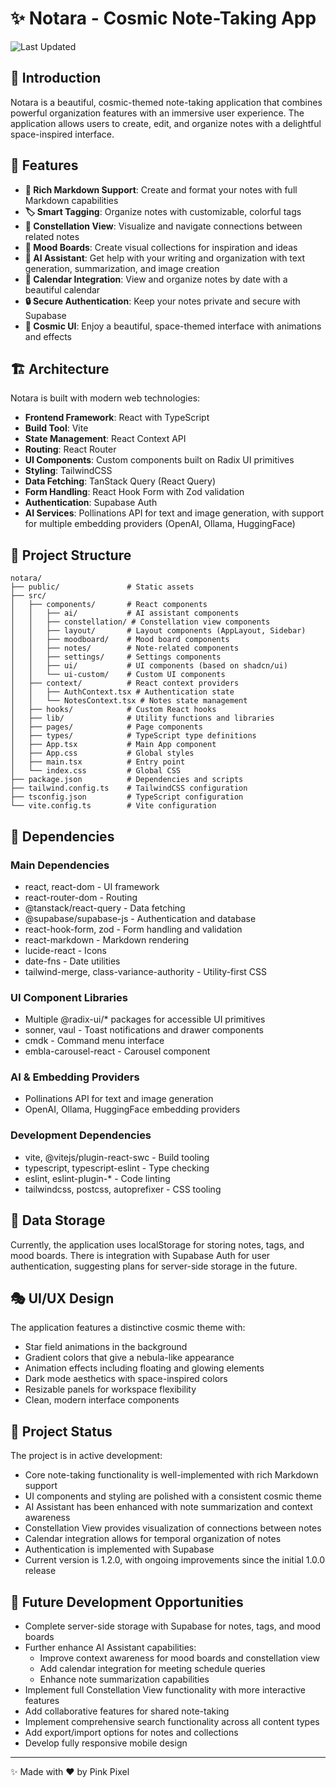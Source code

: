 # ✨ Notara - Cosmic Note-Taking App

![Last Updated](https://img.shields.io/badge/Last%20Updated-May%209%2C%202025-blueviolet)

## 🌌 Introduction

Notara is a beautiful, cosmic-themed note-taking application that combines powerful organization features with an immersive user experience. The application allows users to create, edit, and organize notes with a delightful space-inspired interface.

## 🚀 Features

- **📝 Rich Markdown Support**: Create and format your notes with full Markdown capabilities
- **🏷️ Smart Tagging**: Organize notes with customizable, colorful tags
- **🌠 Constellation View**: Visualize and navigate connections between related notes
- **🎨 Mood Boards**: Create visual collections for inspiration and ideas
- **🤖 AI Assistant**: Get help with your writing and organization with text generation, summarization, and image creation
- **📅 Calendar Integration**: View and organize notes by date with a beautiful calendar
- **🔒 Secure Authentication**: Keep your notes private and secure with Supabase
- **🌃 Cosmic UI**: Enjoy a beautiful, space-themed interface with animations and effects

## 🏗️ Architecture

Notara is built with modern web technologies:

- **Frontend Framework**: React with TypeScript
- **Build Tool**: Vite
- **State Management**: React Context API
- **Routing**: React Router
- **UI Components**: Custom components built on Radix UI primitives
- **Styling**: TailwindCSS
- **Data Fetching**: TanStack Query (React Query)
- **Form Handling**: React Hook Form with Zod validation
- **Authentication**: Supabase Auth
- **AI Services**: Pollinations API for text and image generation, with support for multiple embedding providers (OpenAI, Ollama, HuggingFace)

## 📂 Project Structure

```
notara/
├── public/               # Static assets
├── src/
│   ├── components/       # React components
│   │   ├── ai/           # AI assistant components
│   │   ├── constellation/ # Constellation view components
│   │   ├── layout/       # Layout components (AppLayout, Sidebar)
│   │   ├── moodboard/    # Mood board components
│   │   ├── notes/        # Note-related components
│   │   ├── settings/     # Settings components
│   │   ├── ui/           # UI components (based on shadcn/ui)
│   │   └── ui-custom/    # Custom UI components
│   ├── context/          # React context providers
│   │   ├── AuthContext.tsx # Authentication state
│   │   └── NotesContext.tsx # Notes state management
│   ├── hooks/            # Custom React hooks
│   ├── lib/              # Utility functions and libraries
│   ├── pages/            # Page components
│   ├── types/            # TypeScript type definitions
│   ├── App.tsx           # Main App component
│   ├── App.css           # Global styles
│   ├── main.tsx          # Entry point
│   └── index.css         # Global CSS
├── package.json          # Dependencies and scripts
├── tailwind.config.ts    # TailwindCSS configuration
├── tsconfig.json         # TypeScript configuration
└── vite.config.ts        # Vite configuration
```

## 🔌 Dependencies

### Main Dependencies

- react, react-dom - UI framework
- react-router-dom - Routing
- @tanstack/react-query - Data fetching
- @supabase/supabase-js - Authentication and database
- react-hook-form, zod - Form handling and validation
- react-markdown - Markdown rendering
- lucide-react - Icons
- date-fns - Date utilities
- tailwind-merge, class-variance-authority - Utility-first CSS

### UI Component Libraries

- Multiple @radix-ui/* packages for accessible UI primitives
- sonner, vaul - Toast notifications and drawer components
- cmdk - Command menu interface
- embla-carousel-react - Carousel component

### AI & Embedding Providers

- Pollinations API for text and image generation
- OpenAI, Ollama, HuggingFace embedding providers

### Development Dependencies

- vite, @vitejs/plugin-react-swc - Build tooling
- typescript, typescript-eslint - Type checking
- eslint, eslint-plugin-* - Code linting
- tailwindcss, postcss, autoprefixer - CSS tooling

## 💾 Data Storage

Currently, the application uses localStorage for storing notes, tags, and mood boards. There is integration with Supabase Auth for user authentication, suggesting plans for server-side storage in the future.

## 🎭 UI/UX Design

The application features a distinctive cosmic theme with:

- Star field animations in the background
- Gradient colors that give a nebula-like appearance
- Animation effects including floating and glowing elements
- Dark mode aesthetics with space-inspired colors
- Resizable panels for workspace flexibility
- Clean, modern interface components

## 🚧 Project Status

The project is in active development:

- Core note-taking functionality is well-implemented with rich Markdown support
- UI components and styling are polished with a consistent cosmic theme
- AI Assistant has been enhanced with note summarization and context awareness
- Constellation View provides visualization of connections between notes
- Calendar integration allows for temporal organization of notes
- Authentication is implemented with Supabase
- Current version is 1.2.0, with ongoing improvements since the initial 1.0.0 release

## 🔮 Future Development Opportunities

- Complete server-side storage with Supabase for notes, tags, and mood boards
- Further enhance AI Assistant capabilities:
  - Improve context awareness for mood boards and constellation view
  - Add calendar integration for meeting schedule queries
  - Enhance note summarization capabilities
- Implement full Constellation View functionality with more interactive features
- Add collaborative features for shared note-taking
- Implement comprehensive search functionality across all content types
- Add export/import options for notes and collections
- Develop fully responsive mobile design

---

✨ Made with ❤️ by Pink Pixel
